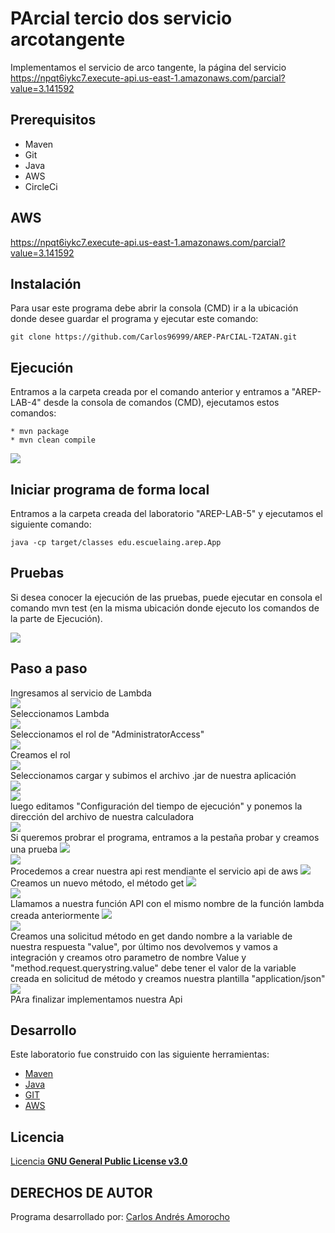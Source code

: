 # PArcial tercio dos servicio arcotangente
Implementamos el servicio de arco tangente, la página del servicio https://npqt6iykc7.execute-api.us-east-1.amazonaws.com/parcial?value=3.141592  

## Prerequisitos
* Maven
* Git
* Java
* AWS
* CircleCi

## AWS  
https://npqt6iykc7.execute-api.us-east-1.amazonaws.com/parcial?value=3.141592 

## Instalación
Para usar este programa debe abrir la consola (CMD) ir a la ubicación donde desee guardar el programa y ejecutar este comando:
```
git clone https://github.com/Carlos96999/AREP-PArCIAL-T2ATAN.git
```

## Ejecución
Entramos a la carpeta creada por el comando anterior y entramos a "AREP-LAB-4" desde la consola de comandos (CMD), ejecutamos estos comandos:
```
* mvn package
* mvn clean compile
```
<img src="https://github.com/Carlos96999/AREP-LAB-5/blob/master/img/ejecucion.PNG?raw=true">  

## Iniciar programa de forma local
Entramos a la carpeta creada del laboratorio "AREP-LAB-5" y ejecutamos el siguiente comando:  
```  
java -cp target/classes edu.escuelaing.arep.App
```  

## Pruebas
Si desea conocer la ejecución de las pruebas, puede ejecutar en consola el comando mvn test (en la misma ubicación donde ejecuto los comandos de la parte de Ejecución).

<img src="https://github.com/Carlos96999/AREP-LAB-5/blob/master/img/pruebas.PNG?raw=true">

## Paso a paso  
Ingresamos al servicio de Lambda  
<img src="https://github.com/Carlos96999/AREP-PArCIAL-T2ATAN/blob/master/img/Capture.PNG?raw=true">  
Seleccionamos Lambda  
<img src="https://github.com/Carlos96999/AREP-PArCIAL-T2ATAN/blob/master/img/Capture2.PNG?raw=true">  
Seleccionamos el rol de "AdministratorAccess"  
<img src="https://github.com/Carlos96999/AREP-PArCIAL-T2ATAN/blob/master/img/Capture3.PNG?raw=true">  
Creamos el rol  
<img src="https://github.com/Carlos96999/AREP-PArCIAL-T2ATAN/blob/master/img/Capture4.PNG?raw=true">  
Seleccionamos cargar y subimos el archivo .jar de nuestra aplicación  
<img src="https://github.com/Carlos96999/AREP-PArCIAL-T2ATAN/blob/master/img/Capture5.PNG?raw=true">    
<img src="https://github.com/Carlos96999/AREP-PArCIAL-T2ATAN/blob/master/img/Capture6.PNG?raw=true">  
luego editamos "Configuración del tiempo de ejecución" y ponemos la dirección del archivo de nuestra calculadora  
<img src="https://github.com/Carlos96999/AREP-PArCIAL-T2ATAN/blob/master/img/Capture7.PNG?raw=true">  
Si queremos probrar el programa, entramos a la pestaña probar y creamos una prueba
<img src="https://github.com/Carlos96999/AREP-PArCIAL-T2ATAN/blob/master/img/Capture8.PNG?raw=true">  
<img src="https://github.com/Carlos96999/AREP-PArCIAL-T2ATAN/blob/master/img/Capture9.PNG?raw=true">  
Procedemos a crear nuestra api rest mendiante el servicio api de aws
<img src="https://github.com/Carlos96999/AREP-PArCIAL-T2ATAN/blob/master/img/Capture10.PNG?raw=true">  
Creamos un nuevo método, el método get
<img src="https://github.com/Carlos96999/AREP-PArCIAL-T2ATAN/blob/master/img/Capture11.PNG?raw=true">  
<img src="https://github.com/Carlos96999/AREP-PArCIAL-T2ATAN/blob/master/img/Capture12.PNG?raw=true">  
Llamamos a nuestra función API con el mismo nombre de la función lambda creada anteriormente
<img src="https://github.com/Carlos96999/AREP-PArCIAL-T2ATAN/blob/master/img/Capture13.PNG?raw=true">  
<img src="https://github.com/Carlos96999/AREP-PArCIAL-T2ATAN/blob/master/img/Capture14.PNG?raw=true">  
Creamos una solicitud método en get dando nombre a la variable de nuestra respuesta "value", por último nos devolvemos y vamos a integración y creamos otro parametro de nombre Value y "method.request.querystring.value" debe tener el valor de la variable creada en solicitud de método y creamos nuestra plantilla "application/json"
<img src="https://github.com/Carlos96999/AREP-PArCIAL-T2ATAN/blob/master/img/Capture15.PNG?raw=true">  
PAra finalizar implementamos nuestra Api


## Desarrollo
Este laboratorio fue construido con las siguiente herramientas:
* [Maven](https://maven.apache.org/)
* [Java](https://www.java.com/es/)
* [GIT](https://git-scm.com/)
* [AWS](https://aws.amazon.com/es/education/awseducate/)

## Licencia
[Licencia **GNU General Public License v3.0**](https://github.com/Carlos96999/AREP-LAB-5/blob/master/LICENSE)

## DERECHOS DE AUTOR

Programa desarrollado por:
[Carlos Andrés Amorocho](https://github.com/Carlos96999)
